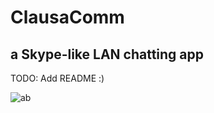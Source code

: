 # ClausaComm
## a Skype-like LAN chatting app

TODO: Add README :)

![ab](https://user-images.githubusercontent.com/57546404/153777989-38f5bb60-687f-4936-88ec-42428c8f02c2.jpg)

